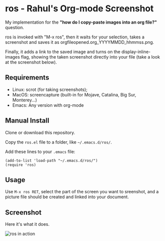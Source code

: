 # ros - Rahul's Org-mode Screenshot

My implementation for the **"how do I copy-paste images into an org file?"** question.

ros is invoked with "M-x ros", then it waits for your selection, takes a screenshot and saves it as orgfileopened.org_YYYYMMDD_hhmmss.png.

Finally, it adds a link to the saved image and turns on the display-inline-images flag, showing the taken screenshot directly into your file (take a look at the screenshot below).


## Requirements
- Linux: scrot (for taking screenshots); 
- MacOS: screencapture (built-in for Mojave, Catalina, Big Sur, Monterey...)
- Emacs: Any version with org-mode

## Manual Install
Clone or download this repository.

Copy the `ros.el` file to a folder, like `~/.emacs.d/ros/`.

Add these lines to your `.emacs` file:
```
(add-to-list 'load-path "~/.emacs.d/ros/")
(require 'ros)
```

## Usage

Use `M-x ros RET`, select the part of the screen you want to sreenshot, and a picture file should be created and linked into your document.

## Screenshot

Here it's what it does.

![ros in action](images/ros.gif)
